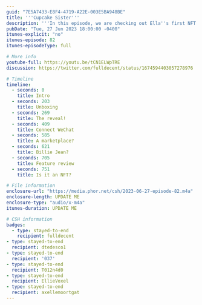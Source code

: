 ```yaml
---
guid: "7E5A7433-E8F4-4719-A22E-003E5BA948BE"
title: '''Cupcake Sister'''
description: '''In this episode, we are checking out Ella''s first NFT unboxing. She purchased it on the street in China from a vending machine. Is it legal in China? Let''s find out! Which one do you think you''ll get?''' 
pubDate: "Tue, 27 Jun 2023 18:00:00 -0400"
itunes-explicit: "no"
itunes-episode: 82
itunes-episodeType: full

# More info
youtube-full: https://youtu.be/tCN1ELWpTRE
discussion: https://twitter.com/fulldecent/status/1674594403057278976

# Timeline
timeline:
  - seconds: 0
    title: Intro
  - seconds: 203
    title: Unboxing
  - seconds: 269
    title: The reveal!
  - seconds: 409
    title: Connect WeChat
  - seconds: 585
    title: A marketplace?
  - seconds: 621
    title: Billie Jean?
  - seconds: 705
    title: Feature review
  - seconds: 751
    title: Is it an NFT?

# File information
enclosure-url: "https://media.phor.net/csh/2023-06-27-episode-82.m4a"
enclosure-length: UPDATE ME
enclosure-type: "audio/x-m4a"
itunes-duration: UPDATE ME

# CSH information
badges:
  - type: stayed-to-end
    recipient: fulldecent
- type: stayed-to-end
  recipient: dtedesco1
- type: stayed-to-end
  recipient: '037'
- type: stayed-to-end
  recipient: T012n4d0
- type: stayed-to-end
  recipient: EllieVoxel
- type: stayed-to-end
  recipient: axellemoortgat
---
```

